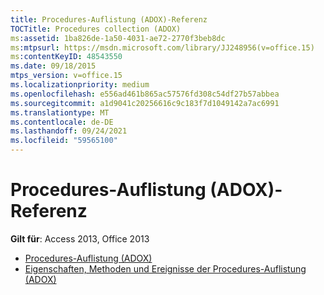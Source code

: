 ```yaml
---
title: Procedures-Auflistung (ADOX)-Referenz
TOCTitle: Procedures collection (ADOX)
ms:assetid: 1ba826de-1a50-4031-ae72-2770f3beb8dc
ms:mtpsurl: https://msdn.microsoft.com/library/JJ248956(v=office.15)
ms:contentKeyID: 48543550
ms.date: 09/18/2015
mtps_version: v=office.15
ms.localizationpriority: medium
ms.openlocfilehash: e556ad461b865ac57576fd308c54df27b57abbea
ms.sourcegitcommit: a1d9041c20256616c9c183f7d1049142a7ac6991
ms.translationtype: MT
ms.contentlocale: de-DE
ms.lasthandoff: 09/24/2021
ms.locfileid: "59565100"
---
```

# <a name="procedures-collection-adox-reference"></a>Procedures-Auflistung (ADOX)-Referenz

**Gilt für**: Access 2013, Office 2013

- [Procedures-Auflistung (ADOX)](procedures-collection-adox.md)
- [Eigenschaften, Methoden und Ereignisse der Procedures-Auflistung (ADOX)](procedures-collection-properties-methods-and-events-adox.md)

